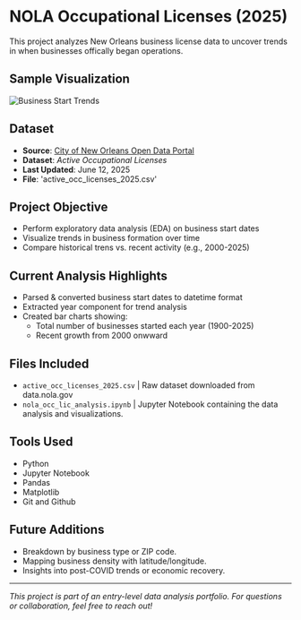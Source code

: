 # NOLA Occupational Licenses (2025)
This project analyzes New Orleans business license data to uncover trends in when businesses offically began operations. 


## Sample Visualization 

![Business Start Trends](images/business_starts_bar_chart.png)


## Dataset

- **Source**: [City of New Orleans Open Data Portal](https://data.nola.gov/)
- **Dataset**: *Active Occupational Licenses*
- **Last Updated**: June 12, 2025
- **File**: 'active_occ_licenses_2025.csv'


## Project Objective

- Perform exploratory data analysis (EDA) on business start dates
- Visualize trends in business formation over time
- Compare historical trens vs. recent activity (e.g., 2000-2025)


## Current Analysis Highlights 

- Parsed & converted business start dates to datetime format
- Extracted year component for trend analysis
- Created bar charts showing:
  - Total number of businesses started each year (1900-2025)
  - Recent growth from 2000 onwward


## Files Included

- `active_occ_licenses_2025.csv` | Raw dataset downloaded from data.nola.gov 
- `nola_occ_lic_analysis.ipynb` | Jupyter Notebook containing the data analysis and visualizations.


## Tools Used

- Python
- Jupyter Notebook
- Pandas
- Matplotlib
- Git and Github


## Future Additions

- Breakdown by business type or ZIP code.
- Mapping business density with latitude/longitude. 
- Insights into post-COVID trends or economic recovery.


---


*This project is part of an entry-level data analysis portfolio. For questions or collaboration, feel free to reach out!*
